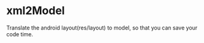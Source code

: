 xml2Model
=========

Translate the android layout(res/layout) to model, so that you can save your code time.
